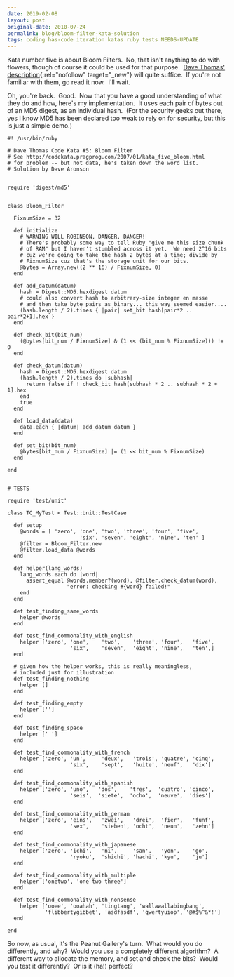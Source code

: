 ```yaml
---
date: 2019-02-08
layout: post
original-date: 2010-07-24
permalink: blog/bloom-filter-kata-solution
tags: coding has-code iteration katas ruby tests NEEDS-UPDATE
---
```


Kata number five is about Bloom Filters.&nbsp;
No, that isn't anything to do with flowers,
though of course it could be used for that purpose.&nbsp;
[Dave Thomas' description](http://codekata.pragprog.com/2007/01/kata_five_bloom.html){:rel="nofollow" target="_new"}
will quite suffice.&nbsp;
If you're not familiar with them, go read it now.&nbsp; I'll wait.

Oh, you're back.&nbsp; Good.&nbsp;
Now that you have a good understanding of what they do and how,
here's my implementation.&nbsp;
It uses each pair of bytes out of an MD5 digest, as an individual hash.&nbsp;
(For the security geeks out there,
yes I know MD5 has been declared too weak to rely on for security,
but this is just a simple demo.)

```
#! /usr/bin/ruby

# Dave Thomas Code Kata #5: Bloom Filter
# See http://codekata.pragprog.com/2007/01/kata_five_bloom.html
# for problem -- but not data, he's taken down the word list.
# Solution by Dave Aronson


require 'digest/md5'


class Bloom_Filter

  FixnumSize = 32

  def initialize
    # WARNING WILL ROBINSON, DANGER, DANGER!
    # There's probably some way to tell Ruby "give me this size chunk
    # of RAM" but I haven't stumbled across it yet.  We need 2^16 bits
    # cuz we're going to take the hash 2 bytes at a time; divide by
    # FixnumSize cuz that's the storage unit for our bits.
    @bytes = Array.new((2 ** 16) / FixnumSize, 0)
  end

  def add_datum(datum)
    hash = Digest::MD5.hexdigest datum
    # could also convert hash to arbitrary-size integer en masse
    # and then take byte pairs as binary... this way seemed easier....
    (hash.length / 2).times { |pair| set_bit hash[pair*2 .. pair*2+1].hex }
  end

  def check_bit(bit_num)
    (@bytes[bit_num / FixnumSize] & (1 << (bit_num % FixnumSize))) != 0
  end

  def check_datum(datum)
    hash = Digest::MD5.hexdigest datum
    (hash.length / 2).times do |subhash|
      return false if ! check_bit hash[subhash * 2 .. subhash * 2 + 1].hex
    end
    true
  end

  def load_data(data)
    data.each { |datum| add_datum datum }
  end

  def set_bit(bit_num)
    @bytes[bit_num / FixnumSize] |= (1 << bit_num % FixnumSize)
  end

end


# TESTS

require 'test/unit'

class TC_MyTest < Test::Unit::TestCase

  def setup
    @words = [ 'zero', 'one', 'two', 'three', 'four', 'five',
                       'six', 'seven', 'eight', 'nine', 'ten' ]
    @filter = Bloom_Filter.new
    @filter.load_data @words
  end

  def helper(lang_words)
    lang_words.each do |word|
      assert_equal @words.member?(word), @filter.check_datum(word),
                   "error: checking #{word} failed!"
    end
  end

  def test_finding_same_words
    helper @words
  end

  def test_find_commonality_with_english
    helper ['zero', 'one',    'two',    'three', 'four',   'five',
                    'six',    'seven',  'eight', 'nine',   'ten',]
  end

  # given how the helper works, this is really meaningless,
  # included just for illustration
  def test_finding_nothing
    helper []
  end

  def test_finding_empty
    helper ['']
  end

  def test_finding_space
    helper [' ']
  end

  def test_find_commonality_with_french
    helper ['zero', 'un',     'deux',   'trois', 'quatre', 'cinq',
                    'six',    'sept',   'huite', 'neuf',   'dix']
  end

  def test_find_commonality_with_spanish
    helper ['zero', 'uno',   'dos',    'tres',  'cuatro', 'cinco',
                    'seis',  'siete',  'ocho',  'neuve',  'dies']
  end

  def test_find_commonality_with_german
    helper ['zero', 'eins',   'zwei',   'drei',  'fier',   'funf',
                    'sex',    'sieben', 'ocht',  'neun',   'zehn']
  end

  def test_find_commonality_with_japanese
    helper ['zero', 'ichi',   'ni',     'san',   'yon',    'go',
                    'ryoku',  'shichi', 'hachi', 'kyu',    'ju']
  end

  def test_find_commonality_with_multiple
    helper ['onetwo', 'one two three']
  end

  def test_find_commonality_with_nonsense
    helper ['ooee', 'ooahah', 'tingtang', 'wallawallabingbang',
            'flibbertygibbet', 'asdfasdf', 'qwertyuiop', '@#$%^&*!']
  end

end
```

So now, as usual, it's the Peanut Gallery's turn.&nbsp;
What would you do differently, and why?&nbsp;
Would you use a completely different algorithm?&nbsp;
A different way to allocate the memory, and set and check the bits?&nbsp;
Would you test it differently?&nbsp;
Or is it (ha!) perfect?
